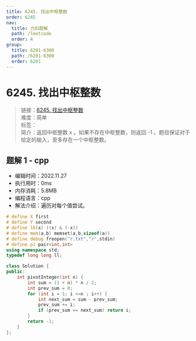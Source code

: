 ```yaml
---
title: 6245. 找出中枢整数
order: 6245
nav:
  title: 力扣题解
  path: /leetcode
  order: 4
group:
  title: 6201-6300
  path: /6201-6300
  order: 6201
---
```


# 6245. 找出中枢整数

> 链接：[6245. 找出中枢整数](https://leetcode.cn/problems/reachable-nodes-in-subdivided-graph/)  
> 难度：简单  
> 标签：  
> 简介：返回中枢整数 x 。如果不存在中枢整数，则返回 -1 。题目保证对于给定的输入，至多存在一个中枢整数。

## 题解 1 - cpp

- 编辑时间：2022.11.27
- 执行用时：0ms
- 内存消耗：5.8MB
- 编程语言：cpp
- 解法介绍：遍历对每个值尝试。

```cpp
# define X first
# define Y second
# define lb(x) ((x) & (-x))
# define mem(a,b) memset(a,b,sizeof(a))
# define debug freopen("r.txt","r",stdin)
# define pi pair<int,int>
using namespace std;
typedef long long ll;

class Solution {
public:
    int pivotInteger(int n) {
        int sum = (1 + n) * n / 2;
        int prev_sum = 0;
        for (int i = 1; i <=n ; i++) {
            int next_sum = sum - prev_sum;
            prev_sum += i;
            if (prev_sum == next_sum) return i;
        }
        return -1;
    }
};
```
